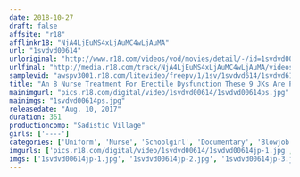 ```yaml
---
date: 2018-10-27
draft: false
affsite: "r18"
afflinkr18: "NjA4LjEuMS4xLjAuMC4wLjAuMA"
url: "1svdvd00614"
urloriginal: "http://www.r18.com/videos/vod/movies/detail/-/id=1svdvd00614"
urlfinal: "http://media.r18.com/track/NjA4LjEuMS4xLjAuMC4wLjAuMA/videos/vod/movies/detail/-/id=1svdvd00614"
samplevid: "awspv3001.r18.com/litevideo/freepv/1/1sv/1svdvd614/1svdvd614_dmb_w.mp4"
title: "An 8 Nurse Treatment For Erectile Dysfunction These 9 JKs Are Participating In An AV Seminar 3 Female Assistant Directors Are Using The Skills They Learned On Location To Earn Extra Money Exclusive Footage Of The Most Exquisite Blowjob Action 20 Ladies! 6 Hours"
mainimgurl: "pics.r18.com/digital/video/1svdvd00614/1svdvd00614ps.jpg"
mainimgs: "1svdvd00614ps.jpg"
releasedate: "Aug. 10, 2017"
duration: 361
productioncomp: "Sadistic Village"
girls: ['----']
categories: ['Uniform', 'Nurse', 'Schoolgirl', 'Documentary', 'Blowjob', 'Over 4 Hours', 'Hi-Def']
imgurls: ['pics.r18.com/digital/video/1svdvd00614/1svdvd00614jp-1.jpg', 'pics.r18.com/digital/video/1svdvd00614/1svdvd00614jp-2.jpg', 'pics.r18.com/digital/video/1svdvd00614/1svdvd00614jp-3.jpg', 'pics.r18.com/digital/video/1svdvd00614/1svdvd00614jp-4.jpg', 'pics.r18.com/digital/video/1svdvd00614/1svdvd00614jp-5.jpg', 'pics.r18.com/digital/video/1svdvd00614/1svdvd00614jp-6.jpg', 'pics.r18.com/digital/video/1svdvd00614/1svdvd00614jp-7.jpg', 'pics.r18.com/digital/video/1svdvd00614/1svdvd00614jp-8.jpg', 'pics.r18.com/digital/video/1svdvd00614/1svdvd00614jp-9.jpg', 'pics.r18.com/digital/video/1svdvd00614/1svdvd00614jp-10.jpg', 'pics.r18.com/digital/video/1svdvd00614/1svdvd00614jp-11.jpg', 'pics.r18.com/digital/video/1svdvd00614/1svdvd00614jp-12.jpg', 'pics.r18.com/digital/video/1svdvd00614/1svdvd00614jp-13.jpg', 'pics.r18.com/digital/video/1svdvd00614/1svdvd00614jp-14.jpg', 'pics.r18.com/digital/video/1svdvd00614/1svdvd00614jp-15.jpg', 'pics.r18.com/digital/video/1svdvd00614/1svdvd00614jp-16.jpg', 'pics.r18.com/digital/video/1svdvd00614/1svdvd00614jp-17.jpg', 'pics.r18.com/digital/video/1svdvd00614/1svdvd00614jp-18.jpg', 'pics.r18.com/digital/video/1svdvd00614/1svdvd00614jp-19.jpg', 'pics.r18.com/digital/video/1svdvd00614/1svdvd00614jp-20.jpg']
imgs: ['1svdvd00614jp-1.jpg', '1svdvd00614jp-2.jpg', '1svdvd00614jp-3.jpg', '1svdvd00614jp-4.jpg', '1svdvd00614jp-5.jpg', '1svdvd00614jp-6.jpg', '1svdvd00614jp-7.jpg', '1svdvd00614jp-8.jpg', '1svdvd00614jp-9.jpg', '1svdvd00614jp-10.jpg', '1svdvd00614jp-11.jpg', '1svdvd00614jp-12.jpg', '1svdvd00614jp-13.jpg', '1svdvd00614jp-14.jpg', '1svdvd00614jp-15.jpg', '1svdvd00614jp-16.jpg', '1svdvd00614jp-17.jpg', '1svdvd00614jp-18.jpg', '1svdvd00614jp-19.jpg', '1svdvd00614jp-20.jpg']
---
```

